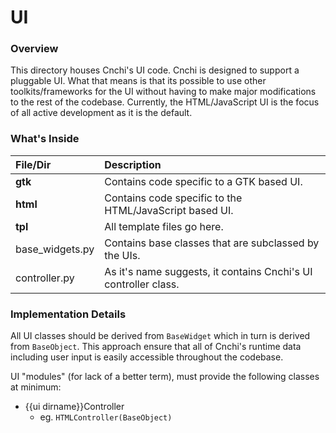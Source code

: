 # UI
### Overview
This directory houses Cnchi's UI code. Cnchi is designed to support a pluggable UI. What that means is that its possible to use other toolkits/frameworks for the UI without having to make major modifications to the rest of the codebase. Currently, the HTML/JavaScript UI is the focus of all active development as it is the default.
### What's Inside
|File/Dir|Description|
|:---|:---|
|**gtk**|Contains code specific to a GTK based UI.|
|**html**|Contains code specific to the HTML/JavaScript based UI.|
|**tpl**|All template files go here.|
|base_widgets.py|Contains base classes that are subclassed by the UIs.|
|controller.py|As it's name suggests, it contains Cnchi's UI controller class.|

### Implementation Details
All UI classes should be derived from `BaseWidget` which in turn is derived from `BaseObject`. This approach ensure that all of Cnchi's runtime data including user input is easily accessible throughout the codebase.

UI "modules" (for lack of a better term), must provide the following classes at minimum:
* {{ui dirname}}Controller
  - eg. `HTMLController(BaseObject)`

